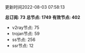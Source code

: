 更新时间2022-08-03 07:58:13

**总订阅: 73**
**总节点: 1749**
**有效节点: 402**
- v2ray节点: 75
- trojan节点: 59
- ss节点: 256
- ssr节点: 12
